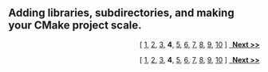 ## Adding libraries, subdirectories, and making your CMake project scale.
<p align="right">
  [
  <a href="Chapter_1.md">1</a>,
  <a href="Chapter_2.md">2</a>,
  <a href="Chapter_3.md">3</a>,
  <b>4</b>,
  <a href="Chapter_5.md">5</a>,
  <a href="Chapter_6.md">6</a>,
  <a href="Chapter_7.md">7</a>,
  <a href="Chapter_8.md">8</a>,
  <a href="Chapter_9.md">9</a>,
  <a href="Chapter_10.md">10</a>
  ]
  <a href="Chapter_4.md"><b>&nbsp;&nbsp;Next >></b></a>
</p>
<p align="right">
  [
  <a href="Chapter_1.md">1</a>,
  <a href="Chapter_2.md">2</a>,
  <a href="Chapter_3.md">3</a>,
  <b>4</b>,
  <a href="Chapter_5.md">5</a>,
  <a href="Chapter_6.md">6</a>,
  <a href="Chapter_7.md">7</a>,
  <a href="Chapter_8.md">8</a>,
  <a href="Chapter_9.md">9</a>,
  <a href="Chapter_10.md">10</a>
  ]
  <a href="Chapter_4.md"><b>&nbsp;&nbsp;Next >></b></a>
</p>